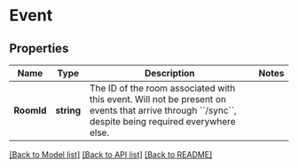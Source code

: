 # Event

## Properties

Name | Type | Description | Notes
------------ | ------------- | ------------- | -------------
**RoomId** | **string** | The ID of the room associated with this event. Will not be present on events that arrive through &#x60;&#x60;/sync&#x60;&#x60;, despite being required everywhere else. | 

[[Back to Model list]](../README.md#documentation-for-models) [[Back to API list]](../README.md#documentation-for-api-endpoints) [[Back to README]](../README.md)


